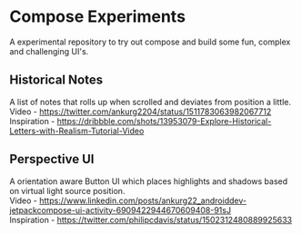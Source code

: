 # Compose Experiments
A experimental repository to try out compose and build some fun, complex and challenging UI's.

## Historical Notes
A list of notes that rolls up when scrolled and deviates from position a little. \
Video - https://twitter.com/ankurg2204/status/1511783063982067712 \
Inspiration - https://dribbble.com/shots/13953079-Explore-Historical-Letters-with-Realism-Tutorial-Video

## Perspective UI
A orientation aware Button UI which places highlights and shadows based on virtual light source position. \
Video - https://www.linkedin.com/posts/ankurg22_androiddev-jetpackcompose-ui-activity-6909422944670609408-91sJ \
Inspiration - https://twitter.com/philipcdavis/status/1502312480889925633
